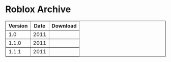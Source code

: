 # Roblox Archive

<table border="1" cellpadding="5">
    <tr>
        <th>Version</th>
        <th>Date</th>
        <th>Download</th>
    </tr>
    <tr>
        <td>1.0</td>
        <td>2011</td>
        <td></td>
    </tr>
    <tr>
        <td>1.1.0</td>
        <td>2011</td>
        <td></td>
    </tr>
    <tr>
        <td>1.1.1</td>
        <td>2011</td>
        <td></td>
    </tr>
</table>
